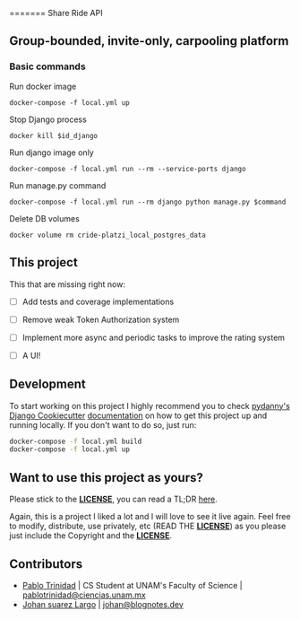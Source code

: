 =======
Share Ride API

## Group-bounded, invite-only, carpooling platform

### Basic commands

Run docker image
```shell script
docker-compose -f local.yml up
```

Stop Django process
```shell script
docker kill $id_django
```

Run django image only
```shell script
docker-compose -f local.yml run --rm --service-ports django
```

Run manage.py command
```shell script
docker-compose -f local.yml run --rm django python manage.py $command
```

Delete DB volumes
```shell script
docker volume rm cride-platzi_local_postgres_data
```

## This project


This that are missing right now:

* [ ] Add tests and coverage implementations
* [ ] Remove weak Token Authorization system
* [ ] Implement more async and periodic tasks to improve the rating system
* [ ] A UI!


## Development



To start working on this project I highly recommend you to check
[pydanny's](https://github.com/pydanny) [Django Cookiecutter](https://github.com/pydanny/cookiecutter-django) [documentation](https://cookiecutter-django.readthedocs.io/en/latest/developing-locally-docker.html) on how to get this project up and running locally.
If you don't want to do so, just run:

```bash
docker-compose -f local.yml build
docker-compose -f local.yml up
```

## Want to use this project as yours?

Please stick to the [**LICENSE**](LICENSE), you can read a TL;DR
[here](https://tldrlegal.com/license/mit-license).

Again, this is a project I liked a lot and I will love to see it live
again. Feel free to modify, distribute, use privately, etc (READ THE [**LICENSE**](LICENSE)) as
you please just include the Copyright and the [**LICENSE**](LICENSE).

## Contributors

- [Pablo Trinidad](https://github.com/pablotrinidad)
  | CS Student at UNAM's Faculty of Science | <pablotrinidad@ciencias.unam.mx>
- [Johan suarez Largo](https://github.com/jadry92) | <johan@blognotes.dev>
